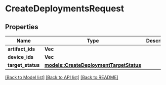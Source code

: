 # CreateDeploymentsRequest

## Properties

Name | Type | Description | Notes
------------ | ------------- | ------------- | -------------
**artifact_ids** | **Vec<String>** |  | 
**device_ids** | **Vec<String>** |  | 
**target_status** | [**models::CreateDeploymentTargetStatus**](CreateDeploymentTargetStatus.md) |  | 

[[Back to Model list]](../README.md#documentation-for-models) [[Back to API list]](../README.md#documentation-for-api-endpoints) [[Back to README]](../README.md)


